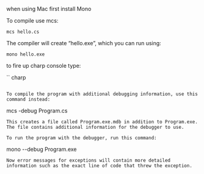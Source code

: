 when using Mac first install Mono

To compile use mcs:

```mcs hello.cs```

The compiler will create “hello.exe”, which you can run using:

```mono hello.exe```

to fire up charp console type:

``
charp
```

To compile the program with additional debugging information, use this command instead:

```
mcs -debug Program.cs
```
This creates a file called Program.exe.mdb in addition to Program.exe. The file contains additional information for the debugger to use.

To run the program with the debugger, run this command:

```
mono --debug Program.exe
```
Now error messages for exceptions will contain more detailed information such as the exact line of code that threw the exception.
